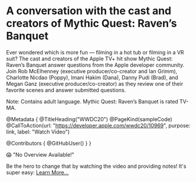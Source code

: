 # A conversation with the cast and creators of Mythic Quest: Raven’s Banquet

Ever wondered which is more fun — filming in a hot tub or filming in a VR suit?
The cast and creators of the Apple TV+ hit show Mythic Quest: Raven’s Banquet answer questions from the Apple developer community. Join Rob McElhenney (executive producer/co-creator and Ian Grimm), Charlotte Nicdao (Poppy), Imani Hakim (Dana), Danny Pudi (Brad), and Megan Ganz (executive producer/co-creator) as they review one of their favorite scenes and answer submitted questions.

Note: Contains adult language. Mythic Quest: Raven’s Banquet is rated TV-MA.

@Metadata {
   @TitleHeading("WWDC20")
   @PageKind(sampleCode)
   @CallToAction(url: "https://developer.apple.com/wwdc20/10969", purpose: link, label: "Watch Video")

   @Contributors {
      @GitHubUser(<replace this with your GitHub handle>)
   }
}

😱 "No Overview Available!"

Be the hero to change that by watching the video and providing notes! It's super easy:
 [Learn More…](https://wwdcnotes.github.io/WWDCNotes/documentation/wwdcnotes/contributing)
